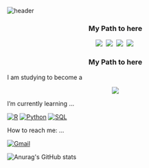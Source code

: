 <!--
**rayhwang3130/rayhwang3130** is a ✨ _special_ ✨ repository because its `README.md` (this file) appears on your GitHub profile.

Here are some ideas to get you started:

- 🔭 I am currently working on ...
- 🌱 I’m currently learning ...
- 👯 I’m looking to collaborate on ...
- 🤔 I’m looking for help with ...
- 💬 Ask me about ...
- 📫 How to reach me: ...
- 😄 Pronouns: ...
- ⚡ Fun fact: ...
-->
![header](https://capsule-render.vercel.app/api?type=waving&color=gradient&height=300&section=header&text=Ray_Hwang's%20Code%20Archive&fontSize=60)

<h3 align="center">My Path to here</h3>
<p align="center">
  <img src="https://img.shields.io/badge/UWCSEA-87CEEB?style=flat-square&logo=Accenture&logoColor=black"/></a>&nbsp
  <img src="https://img.shields.io/badge/Wonchon_Middle_School-8B4513?style=flat-square&logo=Accenture&logoColor=white"/></a>&nbsp
  <img src="https://img.shields.io/badge/31C_DFLHS-4169E1?style=flat-square&logo=Accenture&logoColor=white"/></a>&nbsp
  <img src="https://img.shields.io/badge/Korea_University-FF0000?style=flat-square&logo=Accenture&logoColor=white"/></a>&nbsp
</p> 

<h3 align="center">My Path to here</h3> I am studying to become a</h3>
<p align="center">
  <img src="https://img.shields.io/badge/Data_Analyst_or_Data_Scientist-FA8072?style=flat-square&logo=data.ai&logoColor=black"/></a?&nbsp
</p>

I’m currently learning ...

[![R](https://img.shields.io/badge/R_Studio-ADD8E6?style=flat-square&logo=R&logoColor=blue)](github.com/rayhwang3130)         [![Python](https://img.shields.io/badge/Python-E0FFFF?style=flat-square&logo=Python&logoColor=red)](github.com/rayhwang3130)          [![SQL](https://img.shields.io/badge/SQL-E6E6FA?style=flat-square&logo=mySQL&logoColor=orange)](github.com/rayhwang3130)

How to reach me: ...

[![Gmail](https://img.shields.io/badge/rayhwang3130@gmail.com-F5FFFA?style=flat-square&logo=Mail.Ru&logoColor=black)](github.com/rayhwang3130)

![Anurag's GitHub stats](https://github-readme-stats.vercel.app/api?username=rayhwang3130&show_icons=true&theme=radical)
